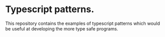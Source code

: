 # Typescript patterns.

This repository contains the examples of typescript patterns
which would be useful at developing the more type safe programs.
